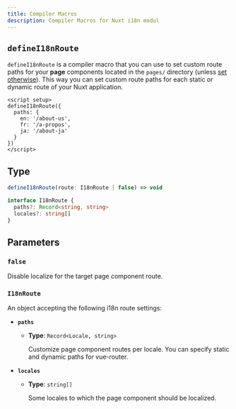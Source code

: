```yaml
---
title: Compiler Macros
description: Compiler Macros for Nuxt i18n modul
---
```


## `defineI18nRoute`

`defineI18nRoute` is a compiler macro that you can use to set custom route paths for your **page** components located in the `pages/` directory (unless [set otherwise](https://nuxt.com/docs/api/configuration/nuxt-config#pages-1)). This way you can set custom route paths for each static or dynamic route of your Nuxt application.

```vue [pages/some-page.vue]
<script setup>
defineI18nRoute({
  paths: {
    en: '/about-us',
    fr: '/a-propos',
    ja: '/about-ja'
  }
})
</script>
```

## Type

```ts
defineI18nRoute(route: I18nRoute | false) => void

interface I18nRoute {
  paths?: Record<string, string>
  locales?: string[]
}
```

## Parameters

### `false`

Disable localize for the target page component route.

### `I18nRoute`

An object accepting the following i18n route settings:

- **`paths`**

  - **Type**: `Record<Locale, string>`

    Customize page component routes per locale. You can specify static and dynamic paths for vue-router.

- **`locales`**

  - **Type**: `string[]`

    Some locales to which the page component should be localized.
